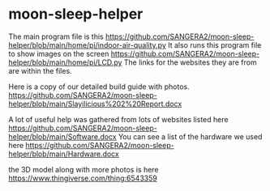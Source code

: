 # moon-sleep-helper

The main program file is this https://github.com/SANGERA2/moon-sleep-helper/blob/main/home/pi/indoor-air-quality.py
It also runs this program file to show images on the screen https://github.com/SANGERA2/moon-sleep-helper/blob/main/home/pi/LCD.py
The links for the websites they are from are within the files.

Here is a copy of our detailed build guide with photos. https://github.com/SANGERA2/moon-sleep-helper/blob/main/Slayilicious%202%20Report.docx

A lot of useful help was gathered from lots of websites listed here https://github.com/SANGERA2/moon-sleep-helper/blob/main/Software.docx
You can see a list of the hardware we used here https://github.com/SANGERA2/moon-sleep-helper/blob/main/Hardware.docx

the 3D model along with more photos is here https://www.thingiverse.com/thing:6543359
